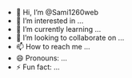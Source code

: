 - 👋 Hi, I’m @Sami1260web
- 👀 I’m interested in ...
- 🌱 I’m currently learning ...
- 💞️ I’m looking to collaborate on ...
- 📫 How to reach me ...
- 😄 Pronouns: ...
- ⚡ Fun fact: ...

<!---
Sami1260web/Sami1260web is a ✨ special ✨ repository because its `README.md` (this file) appears on your GitHub profile.
You can click the Preview link to take a look at your changes.
--->
